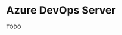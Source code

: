 # Azure DevOps Server

<!--
https://app.pluralsight.com/paths/skills/additional-devops-topics-on-microsoft-azure

https://www.linkedin.com/learning/react-js-building-an-interface-8551484/why-react-is-so-important
https://www.linkedin.com/learning/learning-azure-devops-10005641/use-azure-devops-to-enhance-application-development
https://www.linkedin.com/learning/visual-studio-tools-for-azure-devops/use-azure-devops-tools-from-the-visual-studio-ide
https://www.linkedin.com/learning/continuous-delivery-with-azure-devops/azure-devops-for-software-teams
https://www.linkedin.com/learning/azure-for-devops-application-infrastructure/the-need-for-agile-infrastructure
https://www.linkedin.com/learning/azure-devops-continuous-delivery-with-yaml-pipelines/devops-and-yaml-pipelines
https://www.linkedin.com/learning/azure-for-devops-implementing-development-processes/why-process-matters-in-devops
-->

TODO
